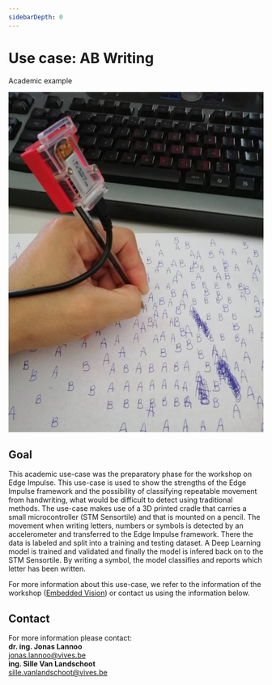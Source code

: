 ```yaml
---
sidebarDepth: 0
---
```


# Use case: AB Writing
Academic example

![Writing of letters](./assets/abwriting.png)

## Goal
This academic use-case was the preparatory phase for the workshop on Edge Impulse. This use-case is used to show the strengths of the Edge Impulse framework and the possibility of classifying repeatable movement from handwriting, what would be difficult to detect using traditional methods.
The use-case makes use of a 3D printed cradle that carries a small microcontroller (STM Sensortile) and that is mounted on a pencil. The movement when writing letters, numbers or symbols is detected by an accelerometer and transferred to the Edge Impulse framework. There the data is labeled and split into a training and testing dataset. A Deep Learning model is trained and validated and finally the model is infered back on to the STM Sensortile. By writing a symbol, the model classifies and reports which letter has been written.

For more information about this use-case, we refer to the information of the workshop ([Embedded Vision](workshops/edgeimpulse)) or contact us using the information below.

## Contact

For more information please contact: <br/>
**dr. ing. Jonas Lannoo** <br/>
<jonas.lannoo@vives.be> <br/>
**ing. Sille Van Landschoot** <br/>
<sille.vanlandschoot@vives.be>

